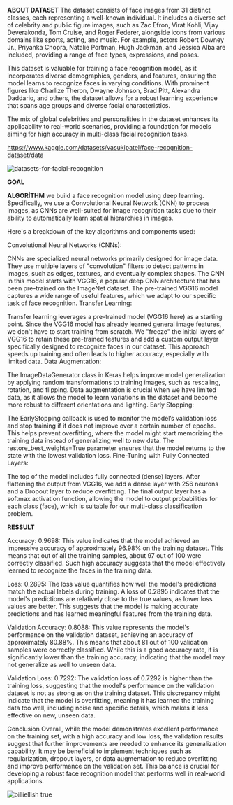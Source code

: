 **ABOUT DATASET**
The dataset consists of face images from 31 distinct classes, each representing a well-known individual. It includes a diverse set of celebrity and public figure images, such as Zac Efron, Virat Kohli, Vijay Deverakonda, Tom Cruise, and Roger Federer, alongside icons from various domains like sports, acting, and music. For example, actors Robert Downey Jr., Priyanka Chopra, Natalie Portman, Hugh Jackman, and Jessica Alba are included, providing a range of face types, expressions, and poses. 

This dataset is valuable for training a face recognition model, as it incorporates diverse demographics, genders, and features, ensuring the model learns to recognize faces in varying conditions. With prominent figures like Charlize Theron, Dwayne Johnson, Brad Pitt, Alexandra Daddario, and others, the dataset allows for a robust learning experience that spans age groups and diverse facial characteristics. 

The mix of global celebrities and personalities in the dataset enhances its applicability to real-world scenarios, providing a foundation for models aiming for high accuracy in multi-class facial recognition tasks.

https://www.kaggle.com/datasets/vasukipatel/face-recognition-dataset/data

![datasets-for-facial-recognition](https://github.com/user-attachments/assets/26829938-8f44-48e5-a1d4-bd08ca008723)

**GOAL**


**ALGORİTHM**
we build a face recognition model using deep learning. Specifically, we use a Convolutional Neural Network (CNN) to process images, as CNNs are well-suited for image recognition tasks due to their ability to automatically learn spatial hierarchies in images.

Here's a breakdown of the key algorithms and components used:

Convolutional Neural Networks (CNNs):

CNNs are specialized neural networks primarily designed for image data. They use multiple layers of "convolution" filters to detect patterns in images, such as edges, textures, and eventually complex shapes. The CNN in this model starts with VGG16, a popular deep CNN architecture that has been pre-trained on the ImageNet dataset. The pre-trained VGG16 model captures a wide range of useful features, which we adapt to our specific task of face recognition.
Transfer Learning:

Transfer learning leverages a pre-trained model (VGG16 here) as a starting point. Since the VGG16 model has already learned general image features, we don't have to start training from scratch. We "freeze" the initial layers of VGG16 to retain these pre-trained features and add a custom output layer specifically designed to recognize faces in our dataset. This approach speeds up training and often leads to higher accuracy, especially with limited data.
Data Augmentation:

The ImageDataGenerator class in Keras helps improve model generalization by applying random transformations to training images, such as rescaling, rotation, and flipping. Data augmentation is crucial when we have limited data, as it allows the model to learn variations in the dataset and become more robust to different orientations and lighting.
Early Stopping:

The EarlyStopping callback is used to monitor the model’s validation loss and stop training if it does not improve over a certain number of epochs. This helps prevent overfitting, where the model might start memorizing the training data instead of generalizing well to new data. The restore_best_weights=True parameter ensures that the model returns to the state with the lowest validation loss.
Fine-Tuning with Fully Connected Layers:

The top of the model includes fully connected (dense) layers. After flattening the output from VGG16, we add a dense layer with 256 neurons and a Dropout layer to reduce overfitting. The final output layer has a softmax activation function, allowing the model to output probabilities for each class (face), which is suitable for our multi-class classification problem.




**RESSULT**

Accuracy: 0.9698: This value indicates that the model achieved an impressive accuracy of approximately 96.98% on the training dataset. This means that out of all the training samples, about 97 out of 100 were correctly classified. Such high accuracy suggests that the model effectively learned to recognize the faces in the training data.

Loss: 0.2895: The loss value quantifies how well the model's predictions match the actual labels during training. A loss of 0.2895 indicates that the model's predictions are relatively close to the true values, as lower loss values are better. This suggests that the model is making accurate predictions and has learned meaningful features from the training data.

Validation Accuracy: 0.8088: This value represents the model's performance on the validation dataset, achieving an accuracy of approximately 80.88%. This means that about 81 out of 100 validation samples were correctly classified. While this is a good accuracy rate, it is significantly lower than the training accuracy, indicating that the model may not generalize as well to unseen data.

Validation Loss: 0.7292: The validation loss of 0.7292 is higher than the training loss, suggesting that the model's performance on the validation dataset is not as strong as on the training dataset. This discrepancy might indicate that the model is overfitting, meaning it has learned the training data too well, including noise and specific details, which makes it less effective on new, unseen data.

Conclusion
Overall, while the model demonstrates excellent performance on the training set, with a high accuracy and low loss, the validation results suggest that further improvements are needed to enhance its generalization capability. It may be beneficial to implement techniques such as regularization, dropout layers, or data augmentation to reduce overfitting and improve performance on the validation set. This balance is crucial for developing a robust face recognition model that performs well in real-world applications.

![billiellish true](https://github.com/user-attachments/assets/4f76955c-7222-442c-b5e9-560c87a38629)


